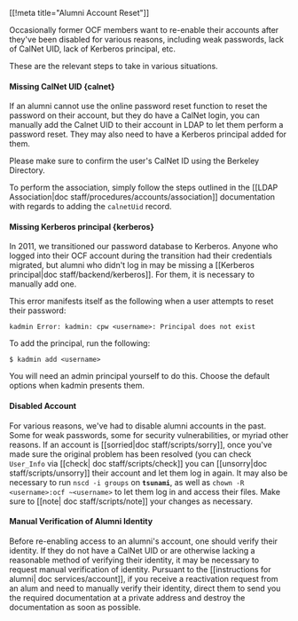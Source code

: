 [[!meta title="Alumni Account Reset"]]

Occasionally former OCF members want to re-enable their accounts after
they've been disabled for various reasons, including weak passwords,
lack of CalNet UID, lack of Kerberos principal, etc.

These are the relevant steps to take in various situations.

#### Missing CalNet UID    {calnet}

If an alumni cannot use the online password reset function to reset the
password on their account, but they do have a CalNet login, you can manually
add the Calnet UID to their account in LDAP to let them perform a password
reset. They may also need to have a Kerberos principal added for them.

Please make sure to confirm the user's CalNet ID using the Berkeley Directory.

To perform the association, simply follow the steps outlined in the
[[LDAP Association|doc staff/procedures/accounts/association]] documentation
with regards to adding the `calnetUid` record.

#### Missing Kerberos principal    {kerberos}

In 2011, we transitioned our password database to Kerberos. Anyone who
logged into their OCF account during the transition had their credentials
migrated, but alumni who didn't log in may be missing a
[[Kerberos principal|doc staff/backend/kerberos]]. For them, it is necessary
to manually add one.

This error manifests itself as the following when a user attempts to reset
their password:

    kadmin Error: kadmin: cpw <username>: Principal does not exist

To add the principal, run the following:

    $ kadmin add <username>

You will need an admin principal yourself to do this. Choose the default options
when kadmin presents them.

#### Disabled Account

For various reasons, we've had to disable alumni accounts in the past. Some for weak
passwords, some for security vulnerabilities, or myriad other reasons. If an account
is [[sorried|doc staff/scripts/sorry]], once you've made sure the original problem
has been resolved (you can check `User_Info` via [[check| doc staff/scripts/check]]
you can [[unsorry|doc staff/scripts/unsorry]] their account and let them log in
again. It may also be necessary to run `nscd -i groups` on **`tsunami`**, as well as
`chown -R <username>:ocf ~<username>` to let them log in and access their files.
Make sure to [[note| doc staff/scripts/note]] your changes as necessary.


#### Manual Verification of Alumni Identity

Before re-enabling access to an alumni's account, one should verify their identity.
If they do not have a CalNet UID or are otherwise lacking a reasonable method of
verifying their identity, it may be necessary to request manual verification of
identity. Pursuant to the [[instructions for alumni| doc services/account]], if
you receive a reactivation request from an alum and need to manually verify their
identity, direct them to send you the required documentation at a private address
and destroy the documentation as soon as possible.

